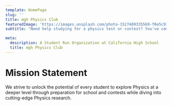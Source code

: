 ```yaml
---
template: HomePage
slug: ''
title: mgh Physics Club
featuredImage: 'https://images.unsplash.com/photo-1527409335569-f0e5c91fa707?ixlib=rb-1.2.1&ixid=eyJhcHBfaWQiOjEyMDd9&auto=format&fit=crop&w=2250&q=80'
subtitle: "Need help studying for a physics test or contest? You've come to the right place."

meta:
  description: A Student Run Organization at California High School
  title: mgh Physics Club
---
```


# Mission Statement
We strive to unlock the potential of every student to explore Physics at a deeper level through preparation for school and contests while diving into cutting-edge Physics research.